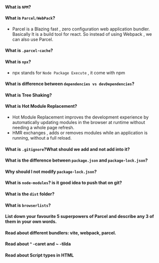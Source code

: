#### What is `NPM`?

#### What is `Parcel/WebPack`?

- Parcel is a Blazing fast , zero configuration web application bundler. Basically It is a build tool for react. So instead of using Webpack , we can also use Parcel.

#### What is `.parcel-cache`?

#### What is `npx`?

- npx stands for `Node Package Execute` , it come with npm

#### What is difference between `dependencies vs devDependencies`?

#### What is Tree Shaking?

#### What is Hot Module Replacement?

- Hot Module Replacement improves the development experience by automatically updating modules in the browser at runtime without needing a whole page refresh.
- HMR exchanges , adds or removes modules while an application is running, without a full reload.

#### What is `.gitignore`?What should we add and not add into it?

#### What is the difference between `package.json` and `package-lock.json`?

#### Why should I not modify `package-lock.json`?

#### What is `node-modules`? is it good idea to push that on git?

#### What is the `dist` folder?

#### What is `browserlists`?

#### List down your favourite 5 superpowers of Parcel and describe any 3 of them in your own words.

#### Read about different bundlers: vite, webpack, parcel.

#### Read about ^ -caret and ~ -tilda

#### Read about Script types in HTML
